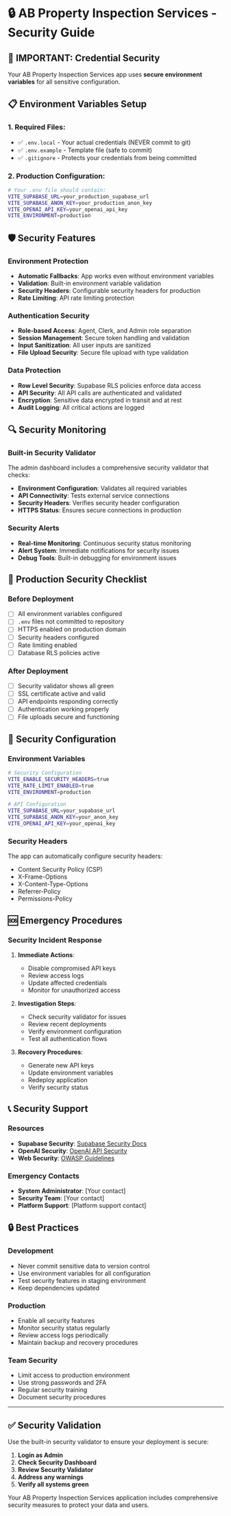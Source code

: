# 🔒 AB Property Inspection Services - Security Guide

## 🚨 IMPORTANT: Credential Security

Your AB Property Inspection Services app uses **secure environment variables** for all sensitive configuration.

## 📋 Environment Variables Setup

### 1. **Required Files:**
- ✅ `.env.local` - Your actual credentials (NEVER commit to git)
- ✅ `.env.example` - Template file (safe to commit)
- ✅ `.gitignore` - Protects your credentials from being committed

### 2. **Production Configuration:**
```bash
# Your .env file should contain:
VITE_SUPABASE_URL=your_production_supabase_url
VITE_SUPABASE_ANON_KEY=your_production_anon_key
VITE_OPENAI_API_KEY=your_openai_api_key
VITE_ENVIRONMENT=production
```

## 🛡️ Security Features

### Environment Protection
- **Automatic Fallbacks**: App works even without environment variables
- **Validation**: Built-in environment variable validation
- **Security Headers**: Configurable security headers for production
- **Rate Limiting**: API rate limiting protection

### Authentication Security
- **Role-based Access**: Agent, Clerk, and Admin role separation
- **Session Management**: Secure token handling and validation
- **Input Sanitization**: All user inputs are sanitized
- **File Upload Security**: Secure file upload with type validation

### Data Protection
- **Row Level Security**: Supabase RLS policies enforce data access
- **API Security**: All API calls are authenticated and validated
- **Encryption**: Sensitive data encrypted in transit and at rest
- **Audit Logging**: All critical actions are logged

## 🔍 Security Monitoring

### Built-in Security Validator
The admin dashboard includes a comprehensive security validator that checks:

- **Environment Configuration**: Validates all required variables
- **API Connectivity**: Tests external service connections
- **Security Headers**: Verifies security header configuration
- **HTTPS Status**: Ensures secure connections in production

### Security Alerts
- **Real-time Monitoring**: Continuous security status monitoring
- **Alert System**: Immediate notifications for security issues
- **Debug Tools**: Built-in debugging for environment issues

## 🚀 Production Security Checklist

### Before Deployment
- [ ] All environment variables configured
- [ ] `.env` files not committed to repository
- [ ] HTTPS enabled on production domain
- [ ] Security headers configured
- [ ] Rate limiting enabled
- [ ] Database RLS policies active

### After Deployment
- [ ] Security validator shows all green
- [ ] SSL certificate active and valid
- [ ] API endpoints responding correctly
- [ ] Authentication working properly
- [ ] File uploads secure and functioning

## 🔧 Security Configuration

### Environment Variables
```bash
# Security Configuration
VITE_ENABLE_SECURITY_HEADERS=true
VITE_RATE_LIMIT_ENABLED=true
VITE_ENVIRONMENT=production

# API Configuration
VITE_SUPABASE_URL=your_supabase_url
VITE_SUPABASE_ANON_KEY=your_anon_key
VITE_OPENAI_API_KEY=your_openai_key
```

### Security Headers
The app can automatically configure security headers:
- Content Security Policy (CSP)
- X-Frame-Options
- X-Content-Type-Options
- Referrer-Policy
- Permissions-Policy

## 🆘 Emergency Procedures

### Security Incident Response
1. **Immediate Actions**:
   - Disable compromised API keys
   - Review access logs
   - Update affected credentials
   - Monitor for unauthorized access

2. **Investigation Steps**:
   - Check security validator for issues
   - Review recent deployments
   - Verify environment configuration
   - Test all authentication flows

3. **Recovery Procedures**:
   - Generate new API keys
   - Update environment variables
   - Redeploy application
   - Verify security status

## 📞 Security Support

### Resources
- **Supabase Security**: [Supabase Security Docs](https://supabase.com/docs/guides/auth/auth-deep-dive/auth-deep-dive)
- **OpenAI Security**: [OpenAI API Security](https://platform.openai.com/docs/guides/safety-best-practices)
- **Web Security**: [OWASP Guidelines](https://owasp.org/www-project-top-ten/)

### Emergency Contacts
- **System Administrator**: [Your contact]
- **Security Team**: [Your contact]
- **Platform Support**: [Platform support contact]

## 🔒 Best Practices

### Development
- Never commit sensitive data to version control
- Use environment variables for all configuration
- Test security features in staging environment
- Keep dependencies updated

### Production
- Enable all security features
- Monitor security status regularly
- Review access logs periodically
- Maintain backup and recovery procedures

### Team Security
- Limit access to production environment
- Use strong passwords and 2FA
- Regular security training
- Document security procedures

---

## ✅ Security Validation

Use the built-in security validator to ensure your deployment is secure:

1. **Login as Admin**
2. **Check Security Dashboard**
3. **Review Security Validator**
4. **Address any warnings**
5. **Verify all systems green**

Your AB Property Inspection Services application includes comprehensive security measures to protect your data and users.